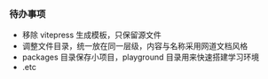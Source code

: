 ### 待办事项

- 移除 vitepress 生成模板，只保留源文件
- 调整文件目录，统一放在同一层级，内容与名称采用网道文档风格
- packages 目录保存小项目，playground 目录用来快速搭建学习环境
- .etc
